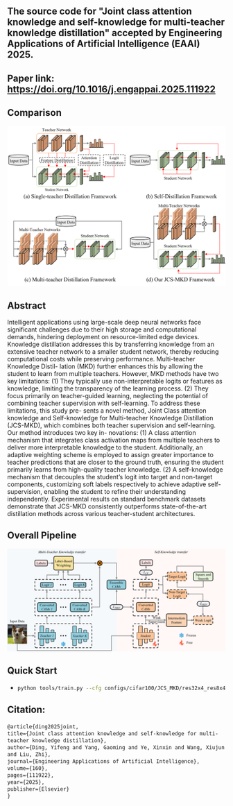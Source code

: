 ## The source code for "Joint class attention knowledge and self-knowledge for multi-teacher knowledge distillation" accepted by Engineering Applications of Artificial Intelligence (EAAI) 2025.
## Paper link: https://doi.org/10.1016/j.engappai.2025.111922

## Comparison

![alt text](https://github.com/EifelTing/JCS-MKD/blob/main/fig1.png)

## Abstract

Intelligent applications using large-scale deep neural networks face significant challenges due to their high
storage and computational demands, hindering deployment on resource-limited edge devices. Knowledge
distillation addresses this by transferring knowledge from an extensive teacher network to a smaller student
network, thereby reducing computational costs while preserving performance. Multi-teacher Knowledge Distil-
lation (MKD) further enhances this by allowing the student to learn from multiple teachers. However, MKD
methods have two key limitations: (1) They typically use non-interpretable logits or features as knowledge,
limiting the transparency of the learning process. (2) They focus primarily on teacher-guided learning, neglecting
the potential of combining teacher supervision with self-learning. To address these limitations, this study pre-
sents a novel method, Joint Class attention knowledge and Self-knowledge for Multi-teacher Knowledge Distillation
(JCS-MKD), which combines both teacher supervision and self-learning. Our method introduces two key in-
novations: (1) A class attention mechanism that integrates class activation maps from multiple teachers to deliver
more interpretable knowledge to the student. Additionally, an adaptive weighting scheme is employed to assign
greater importance to teacher predictions that are closer to the ground truth, ensuring the student primarily
learns from high-quality teacher knowledge. (2) A self-knowledge mechanism that decouples the student’s logit
into target and non-target components, customizing soft labels respectively to achieve adaptive self-supervision,
enabling the student to refine their understanding independently. Experimental results on standard benchmark
datasets demonstrate that JCS-MKD consistently outperforms state-of-the-art distillation methods across various
teacher-student architectures. 

## Overall Pipeline

![alt text](https://github.com/EifelTing/JCS-MKD/blob/main/fig2.png)

## Quick Start

* 
    ```bash
    python tools/train.py --cfg configs/cifar100/JCS_MKD/res32x4_res8x4.yaml
    ```

## Citation:
  ```
@article{ding2025joint,
  title={Joint class attention knowledge and self-knowledge for multi-teacher knowledge distillation},
  author={Ding, Yifeng and Yang, Gaoming and Ye, Xinxin and Wang, Xiujun and Liu, Zhi},
  journal={Engineering Applications of Artificial Intelligence},
  volume={160},
  pages={111922},
  year={2025},
  publisher={Elsevier}
}
  ```
